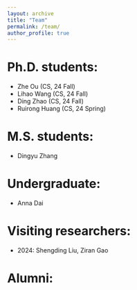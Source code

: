 ```yaml
---
layout: archive
title: "Team"
permalink: /team/
author_profile: true
---
```


# Ph.D. students:  
* Zhe Ou (CS, 24 Fall)  
* Lihao Wang (CS, 24 Fall)  
* Ding Zhao (CS, 24 Fall)  
* Ruirong Huang (CS, 24 Spring)  

# M.S. students:  
* Dingyu Zhang   

# Undergraduate:  
* Anna Dai  

# Visiting researchers:
* 2024: Shengding Liu, Ziran Gao

# Alumni: